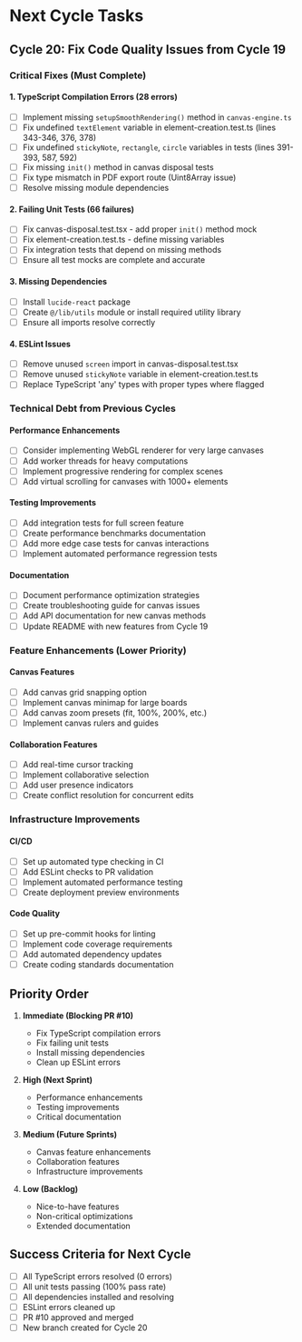# Next Cycle Tasks

## Cycle 20: Fix Code Quality Issues from Cycle 19

### Critical Fixes (Must Complete)

#### 1. TypeScript Compilation Errors (28 errors)
- [ ] Implement missing `setupSmoothRendering()` method in `canvas-engine.ts`
- [ ] Fix undefined `textElement` variable in element-creation.test.ts (lines 343-346, 376, 378)
- [ ] Fix undefined `stickyNote`, `rectangle`, `circle` variables in tests (lines 391-393, 587, 592)
- [ ] Fix missing `init()` method in canvas disposal tests
- [ ] Fix type mismatch in PDF export route (Uint8Array issue)
- [ ] Resolve missing module dependencies

#### 2. Failing Unit Tests (66 failures)
- [ ] Fix canvas-disposal.test.tsx - add proper `init()` method mock
- [ ] Fix element-creation.test.ts - define missing variables
- [ ] Fix integration tests that depend on missing methods
- [ ] Ensure all test mocks are complete and accurate

#### 3. Missing Dependencies
- [ ] Install `lucide-react` package
- [ ] Create `@/lib/utils` module or install required utility library
- [ ] Ensure all imports resolve correctly

#### 4. ESLint Issues
- [ ] Remove unused `screen` import in canvas-disposal.test.tsx
- [ ] Remove unused `stickyNote` variable in element-creation.test.ts
- [ ] Replace TypeScript 'any' types with proper types where flagged

### Technical Debt from Previous Cycles

#### Performance Enhancements
- [ ] Consider implementing WebGL renderer for very large canvases
- [ ] Add worker threads for heavy computations
- [ ] Implement progressive rendering for complex scenes
- [ ] Add virtual scrolling for canvases with 1000+ elements

#### Testing Improvements
- [ ] Add integration tests for full screen feature
- [ ] Create performance benchmarks documentation
- [ ] Add more edge case tests for canvas interactions
- [ ] Implement automated performance regression tests

#### Documentation
- [ ] Document performance optimization strategies
- [ ] Create troubleshooting guide for canvas issues
- [ ] Add API documentation for new canvas methods
- [ ] Update README with new features from Cycle 19

### Feature Enhancements (Lower Priority)

#### Canvas Features
- [ ] Add canvas grid snapping option
- [ ] Implement canvas minimap for large boards
- [ ] Add canvas zoom presets (fit, 100%, 200%, etc.)
- [ ] Implement canvas rulers and guides

#### Collaboration Features
- [ ] Add real-time cursor tracking
- [ ] Implement collaborative selection
- [ ] Add user presence indicators
- [ ] Create conflict resolution for concurrent edits

### Infrastructure Improvements

#### CI/CD
- [ ] Set up automated type checking in CI
- [ ] Add ESLint checks to PR validation
- [ ] Implement automated performance testing
- [ ] Create deployment preview environments

#### Code Quality
- [ ] Set up pre-commit hooks for linting
- [ ] Implement code coverage requirements
- [ ] Add automated dependency updates
- [ ] Create coding standards documentation

## Priority Order

1. **Immediate (Blocking PR #10)**
   - Fix TypeScript compilation errors
   - Fix failing unit tests
   - Install missing dependencies
   - Clean up ESLint errors

2. **High (Next Sprint)**
   - Performance enhancements
   - Testing improvements
   - Critical documentation

3. **Medium (Future Sprints)**
   - Canvas feature enhancements
   - Collaboration features
   - Infrastructure improvements

4. **Low (Backlog)**
   - Nice-to-have features
   - Non-critical optimizations
   - Extended documentation

## Success Criteria for Next Cycle
- [ ] All TypeScript errors resolved (0 errors)
- [ ] All unit tests passing (100% pass rate)
- [ ] All dependencies installed and resolving
- [ ] ESLint errors cleaned up
- [ ] PR #10 approved and merged
- [ ] New branch created for Cycle 20